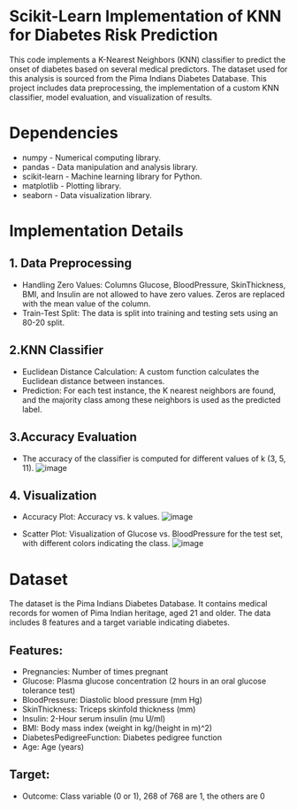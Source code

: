 # Scikit-Learn Implementation of KNN for Diabetes Risk Prediction
This code implements a K-Nearest Neighbors (KNN) classifier to predict the onset of diabetes based on several medical predictors. The dataset used for this analysis is sourced from the Pima Indians Diabetes Database. This project includes data preprocessing, the implementation of a custom KNN classifier, model evaluation, and visualization of results.

# Dependencies
- numpy - Numerical computing library.
- pandas - Data manipulation and analysis library.
- scikit-learn - Machine learning library for Python.
- matplotlib - Plotting library.
- seaborn - Data visualization library.

# Implementation Details

## 1. Data Preprocessing
- Handling Zero Values:
Columns Glucose, BloodPressure, SkinThickness, BMI, and Insulin are not allowed to have zero values. Zeros are replaced with the mean value of the column.
- Train-Test Split:
The data is split into training and testing sets using an 80-20 split.

## 2.KNN Classifier
- Euclidean Distance Calculation:
A custom function calculates the Euclidean distance between instances.
- Prediction:
For each test instance, the K nearest neighbors are found, and the majority class among these neighbors is used as the predicted label.

## 3.Accuracy Evaluation
* The accuracy of the classifier is computed for different values of k (3, 5, 11).
![image](https://github.com/areeba0/Diabetes-Prediction-with-KNN-Using-Scikit-Learn/assets/136759791/36c56c4d-2a1e-429b-bce4-383a86ac4436)


## 4. Visualization
- Accuracy Plot: Accuracy vs. k values.
  ![image](https://github.com/areeba0/Diabetes-Prediction-with-KNN-Using-Scikit-Learn/assets/136759791/94e90210-9a23-4bbf-a41c-2b72251e1949)

- Scatter Plot: Visualization of Glucose vs. BloodPressure for the test set, with different colors indicating the class.
![image](https://github.com/areeba0/Diabetes-Prediction-with-KNN-Using-Scikit-Learn/assets/136759791/d6a3ac75-927b-4152-90bf-627b8c7a9d0f)

# Dataset
The dataset is the Pima Indians Diabetes Database. It contains medical records for women of Pima Indian heritage, aged 21 and older. The data includes 8 features and a target variable indicating diabetes.
## Features:
- Pregnancies: Number of times pregnant
- Glucose: Plasma glucose concentration (2 hours in an oral glucose tolerance test)
- BloodPressure: Diastolic blood pressure (mm Hg)
- SkinThickness: Triceps skinfold thickness (mm)
- Insulin: 2-Hour serum insulin (mu U/ml)
- BMI: Body mass index (weight in kg/(height in m)^2)
- DiabetesPedigreeFunction: Diabetes pedigree function
- Age: Age (years)
## Target:
- Outcome: Class variable (0 or 1), 268 of 768 are 1, the others are 0
